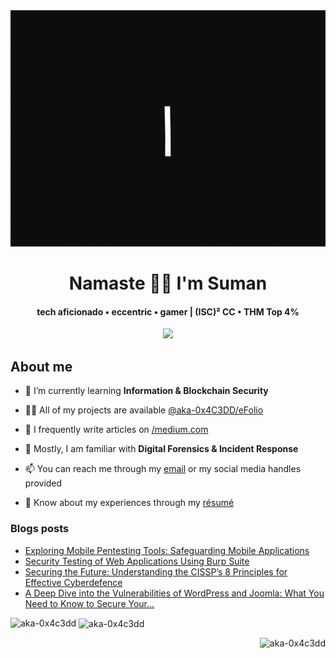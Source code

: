 <!--- - 👋 Hi, I’m Suman (@aka-0x4C3DD)
- 👀 I’m interested in Blockchain & Cyber-Security.
- 🌱 I’m currently learning Mobile Application & Information Security.
- 💞️ I’m looking to collaborate on nothing as of now 😅 (ps. learning my interests as of now).
- 📫 Reach me thorugh my mentioned Mail ID or Twitter DM's.

<!---
aka-0x4C3DD/aka-0x4C3DD is a ✨ special ✨ repository because its `README.md` (this file) appears on your GitHub profile.
You can click the Preview link to take a look at your changes.
--->
<img src="https://github.com/aka-0x4C3DD/aka-0x4C3DD/blob/main/resources/image_processing20191217-19447-1m2200t.gif?raw=true" alt="Hello world">

<p align="center"> 
  <h1 align="center">Namaste 🙏🏼 I'm Suman </h1>
  <h4 align="center">tech aficionado • eccentric • gamer | (ISC)² CC • THM Top 4% </h4>
</p>

<p align="center"> 
  <img src="https://profile-counter.glitch.me/aka-0x4C3DD/count.svg" />
</p>

<p>
  <h2>About me</h2>
  
- 🌱 I’m currently learning **Information & Blockchain Security**

- 👨‍💻 All of my projects are available [@aka-0x4C3DD/eFolio](https://github.com/aka-0x4C3DD/eFolio)

- 📝 I frequently write articles on [/medium.com](https://medium.com/@aka.0x4C3DD)

- 💬 Mostly, I am familiar with **Digital Forensics & Incident Response**

- 📫 You can reach me through my [email](mailto:mr.sumangarai.3122@gmail.com) or my social media handles provided

- 📄 Know about my experiences through my [résumé](https://rxresu.me/r/rAuglqab)

</p>

### Blogs posts
<!-- BLOG-POST-LIST:START -->
- [Exploring Mobile Pentesting Tools: Safeguarding Mobile Applications](https://medium.com/@aka.0x4C3DD/exploring-mobile-pentesting-tools-safeguarding-mobile-applications-430f765c1a1e?source=rss-5eb999a3fbcb------2)
- [Security Testing of Web Applications Using Burp Suite](https://medium.com/@aka.0x4C3DD/security-testing-of-web-applications-using-burp-suite-f01e161a3325?source=rss-5eb999a3fbcb------2)
- [Securing the Future: Understanding the CISSP’s 8 Principles for Effective Cyberdefence](https://medium.com/@aka.0x4C3DD/securing-the-future-understanding-the-cissps-8-principles-for-effective-cyberdefence-f31c5b45833d?source=rss-5eb999a3fbcb------2)
- [A Deep Dive into the Vulnerabilities of WordPress and Joomla: What You Need to Know to Secure Your…](https://medium.com/@aka.0x4C3DD/a-deep-dive-into-the-vulnerabilities-of-wordpress-and-joomla-what-you-need-to-know-to-secure-your-5d1e107a8edd?source=rss-5eb999a3fbcb------2)
<!-- BLOG-POST-LIST:END -->


<p><img align="left" src="https://github-readme-stats.vercel.app/api/top-langs?username=aka-0x4c3dd&show_icons=true&locale=en" alt="aka-0x4c3dd" /></p>

<p>&nbsp;<img align="center" src="https://github-readme-stats.vercel.app/api?username=aka-0x4c3dd&show_icons=true&locale=en&layout=compact" alt="aka-0x4c3dd" /></p>

<p><img align="right" src="https://github-readme-streak-stats.herokuapp.com/?user=aka-0x4c3dd&" alt="aka-0x4c3dd" /></p>
